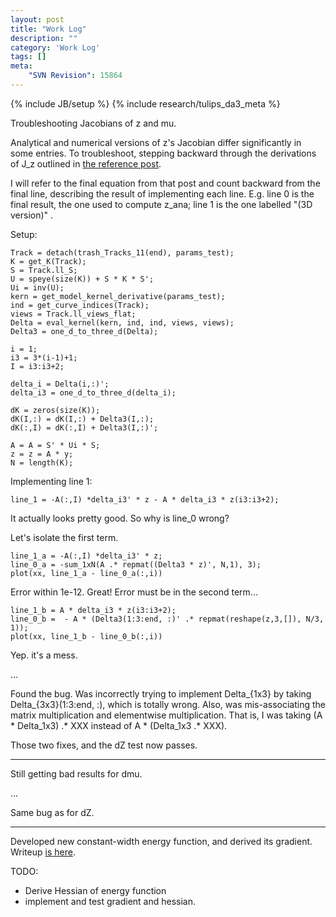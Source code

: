 ```yaml
---
layout: post
title: "Work Log"
description: ""
category: 'Work Log'
tags: []
meta: 
    "SVN Revision": 15864
---
```

{% include JB/setup %}
{% include research/tulips_da3_meta %}

Troubleshooting Jacobians of z and mu.  

Analytical and numerical versions of z's Jacobian differ significantly in some entries.  To troubleshoot, stepping backward through the derivations of J_z outlined in [the reference post]({{site.baseurl}}/2013/12/12/reference/).

I will refer to the final equation from that post and count backward from the final line, describing the result of implementing each line.  E.g. line 0 is the final result, the one used to compute z_ana; line 1 is the one labelled "(3D version)" .

Setup:

    Track = detach(trash_Tracks_11(end), params_test);
    K = get_K(Track); 
    S = Track.ll_S;
    U = speye(size(K)) + S * K * S';
    Ui = inv(U);
    kern = get_model_kernel_derivative(params_test);
    ind = get_curve_indices(Track);
    views = Track.ll_views_flat;
    Delta = eval_kernel(kern, ind, ind, views, views);
    Delta3 = one_d_to_three_d(Delta);
    
    i = 1;   
    i3 = 3*(i-1)+1;
    I = i3:i3+2;
    
    delta_i = Delta(i,:)';
    delta_i3 = one_d_to_three_d(delta_i);

    dK = zeros(size(K));
    dK(I,:) = dK(I,:) + Delta3(I,:);
    dK(:,I) = dK(:,I) + Delta3(I,:)';

    A = A = S' * Ui * S;
    z = z = A * y;
    N = length(K);


Implementing line 1: 

    line_1 = -A(:,I) *delta_i3' * z - A * delta_i3 * z(i3:i3+2);

It actually looks pretty good.  So why is line_0 wrong?

Let's isolate the first term.

    line_1_a = -A(:,I) *delta_i3' * z;
    line_0_a = -sum_1xN(A .* repmat((Delta3 * z)', N,1), 3);
    plot(xx, line_1_a - line_0_a(:,i))

Error within 1e-12.  Great!  Error must be in the second term...

    line_1_b = A * delta_i3 * z(i3:i3+2);
    line_0_b =  - A * (Delta3(1:3:end, :)' .* repmat(reshape(z,3,[]), N/3, 1));
    plot(xx, line_1_b - line_0_b(:,i))

Yep.  it's a mess.

...

Found the bug.  Was incorrectly trying to implement Delta_{1x3} by taking Delta_{3x3}(1:3:end, :), which is totally wrong.  Also, was mis-associating the matrix multiplication and elementwise multiplication.  That is, I was taking (A * Delta_1x3) .* XXX  instead of A * (Delta_1x3 .* XXX).

Those two fixes, and the dZ test now passes.

---

Still getting bad results for dmu.  

...

Same bug as for dZ.

---

Developed new constant-width energy function, and derived its gradient.  Writeup [is here]({{site.baseurl}}/2013/12/19/reference).


TODO:

* Derive Hessian of energy function
* implement and test gradient and hessian.


